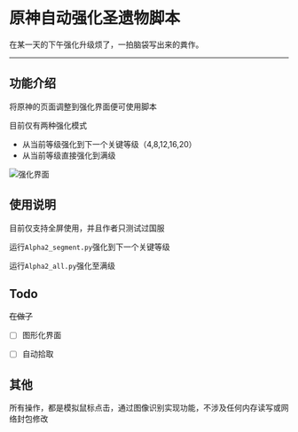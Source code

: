 # **原神自动强化圣遗物脚本**

在某一天的下午强化升级烦了，一拍脑袋写出来的粪作。

***
## **功能介绍**

将原神的页面调整到强化界面便可使用脚本

目前仅有两种强化模式

- 从当前等级强化到下一个关键等级（4,8,12,16,20）
- 从当前等级直接强化到满级

![强化界面](https://hiroshi-typota.oss-cn-chengdu.aliyuncs.com/img/%E5%BC%BA%E5%8C%96%E7%95%8C%E9%9D%A2.png)

## **使用说明**

目前仅支持全屏使用，并且作者只测试过国服

运行``Alpha2_segment.py``强化到下一个关键等级

运行``Alpha2_all.py``强化至满级



## **Todo**

~~在做了~~

- [ ] 图形化界面
- [ ] 自动拾取



## **其他**

所有操作，都是模拟鼠标点击，通过图像识别实现功能，不涉及任何内存读写或网络封包修改